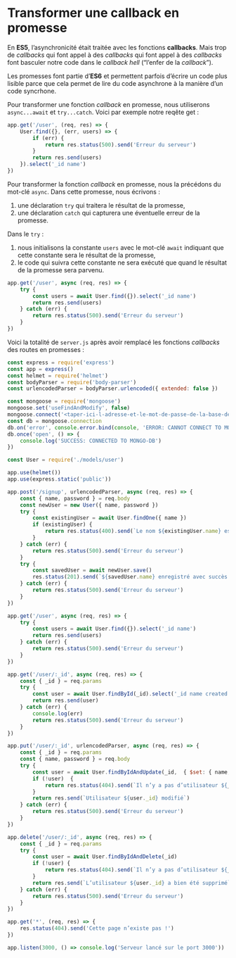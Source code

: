 # Transformer une callback en promesse

En **ES5**, l’asynchronicité était traitée avec les fonctions **callbacks**. Mais trop de *callbacks* qui font appel à des *callbacks* qui font appel à des *callbacks* font basculer notre code dans le *callback hell* (“l’enfer de la *callback*”).

Les promesses font partie d’**ES6** et permettent parfois d’écrire un code plus lisible parce que cela permet de lire du code asynchrone à la manière d’un code syncrhone.

Pour transformer une fonction *callback* en promesse, nous utiliserons `async...await` et `try...catch`. Voici par exemple notre reqête get :
```js
app.get('/user', (req, res) => {
	User.find({}, (err, users) => {
		if (err) {
			return res.status(500).send('Erreur du serveur')
		}
		return res.send(users)
	}).select('_id name')
})
```

Pour transformer la fonction *callback* en promesse, nous la précédons du mot-clé `async`. Dans cette promesse, nous écrivons :
1. une déclaration `try` qui traitera le résultat de la promesse,
1. une déclaration `catch` qui capturera une éventuelle erreur de la promesse.

Dans le `try` :
1. nous initialisons la constante `users` avec le mot-clé `await` indiquant que cette constante sera le résultat de la promesse,
1. le code qui suivra cette constante ne sera exécuté que quand le résultat de la promesse sera parvenu.

```js
app.get('/user', async (req, res) => {
	try {
		const users = await User.find({}).select('_id name')
		return res.send(users)
	} catch (err) {
		return res.status(500).send('Erreur du serveur')
	}
})
```

Voici la totalité de `server.js` après avoir remplacé les fonctions *callbacks* des routes en promesses :
```js
const express = require('express')
const app = express()
const helmet = require('helmet')
const bodyParser = require('body-parser')
const urlencodedParser = bodyParser.urlencoded({ extended: false })

const mongoose = require('mongoose')
mongoose.set('useFindAndModify', false)
mongoose.connect('<taper-ici-l-adresse-et-le-mot-de-passe-de-la-base-de-données>', {useNewUrlParser: true})
const db = mongoose.connection
db.on('error', console.error.bind(console, 'ERROR: CANNOT CONNECT TO MONGO-DB'))
db.once('open', () => {
	console.log('SUCCESS: CONNECTED TO MONGO-DB')
})

const User = require('./models/user')

app.use(helmet())
app.use(express.static('public'))

app.post('/signup', urlencodedParser, async (req, res) => {
	const { name, password } = req.body
	const newUser = new User({ name, password })
	try {
		const existingUser = await User.findOne({ name })
		if (existingUser) {
			return res.status(400).send(`Le nom ${existingUser.name} est déjà utilisé`)
		}
	} catch (err) {
		return res.status(500).send('Erreur du serveur')
	}
	try {
		const savedUser = await newUser.save()
		res.status(201).send(`${savedUser.name} enregistré avec succès avec l’ID ${savedUser._id} !`)
	} catch (err) {
		return res.status(500).send('Erreur du serveur')
	}
})

app.get('/user', async (req, res) => {
	try {
		const users = await User.find({}).select('_id name')
		return res.send(users)
	} catch (err) {
		return res.status(500).send('Erreur du serveur')
	}
})

app.get('/user/:_id', async (req, res) => {
	const { _id } = req.params
	try {
		const user = await User.findById(_id).select('_id name created')
		return res.send(user)
	} catch (err) {
		console.log(err)
		return res.status(500).send('Erreur du serveur')
	}
})

app.put('/user/:_id', urlencodedParser, async (req, res) => {
	const { _id } = req.params
	const { name, password } = req.body
	try {
		const user = await User.findByIdAndUpdate(_id,  { $set: { name, password } }, { new: true })
		if (!user)  {
			return res.status(404).send(`Il n’y a pas d’utilisateur ${_id}`)
		}
		return res.send(`Utilisateur ${user._id} modifié`)
	} catch (err) {
		return res.status(500).send('Erreur du serveur')
	}
})

app.delete('/user/:_id', async (req, res) => {
	const { _id } = req.params
	try {
		const user = await User.findByIdAndDelete(_id)
		if (!user) {
			return res.status(404).send(`Il n’y a pas d’utilisateur ${_id}`)
		}
		return res.send(`L’utilisateur ${user._id} a bien été supprimé`)
	} catch (err) {
		return res.status(500).send('Erreur du serveur')
	}
})

app.get('*', (req, res) => {
	res.status(404).send('Cette page n’existe pas !')
})

app.listen(3000, () => console.log('Serveur lancé sur le port 3000'))
```